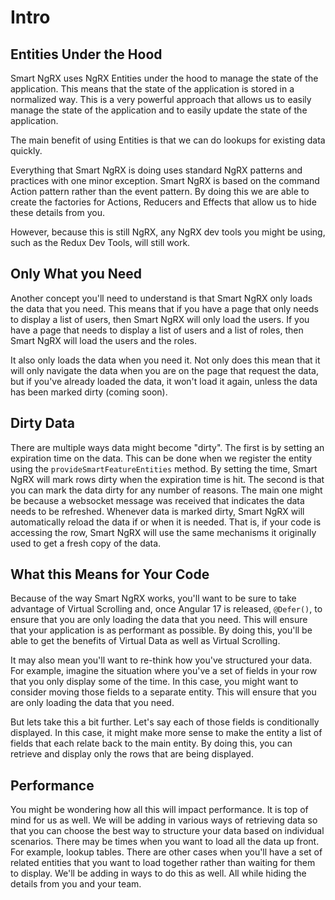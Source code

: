 # Intro

## Entities Under the Hood

Smart NgRX uses NgRX Entities under the hood to manage the state of the application. This means that the state of the application is stored in a normalized way. This is a very powerful approach that allows us to easily manage the state of the application and to easily update the state of the application.

The main benefit of using Entities is that we can do lookups for existing data quickly.

Everything that Smart NgRX is doing uses standard NgRX patterns and practices with one minor exception. Smart NgRX is based on the command Action pattern rather than the event pattern. By doing this we are able to create the factories for Actions, Reducers and Effects that allow us to hide these details from you.

However, because this is still NgRX, any NgRX dev tools you might be using, such as the Redux Dev Tools, will still work.

## Only What you Need

Another concept you'll need to understand is that Smart NgRX only loads the data that you need. This means that if you have a page that only needs to display a list of users, then Smart NgRX will only load the users. If you have a page that needs to display a list of users and a list of roles, then Smart NgRX will load the users and the roles.

It also only loads the data when you need it. Not only does this mean that it will only navigate the data when you are on the page that request the data, but if you've already loaded the data, it won't load it again, unless the data has been marked dirty (coming soon).

## Dirty Data

There are multiple ways data might become "dirty". The first is by setting an expiration time on the data. This can be done when we register the entity using the `provideSmartFeatureEntities` method. By setting the time, Smart NgRX will mark rows dirty when the expiration time is hit. The second is that you can mark the data dirty for any number of reasons. The main one might be because a websocket message was received that indicates the data needs to be refreshed. Whenever data is marked dirty, Smart NgRX will automatically reload the data if or when it is needed. That is, if your code is accessing the row, Smart NgRX will use the same mechanisms it originally used to get a fresh copy of the data.

## What this Means for Your Code

Because of the way Smart NgRX works, you'll want to be sure to take advantage of Virtual Scrolling and, once Angular 17 is released, `@Defer()`, to ensure that you are only loading the data that you need. This will ensure that your application is as performant as possible. By doing this, you'll be able to get the benefits of Virtual Data as well as Virtual Scrolling.

It may also mean you'll want to re-think how you've structured your data. For example, imagine the situation where you've a set of fields in your row that you only display some of the time. In this case, you might want to consider moving those fields to a separate entity. This will ensure that you are only loading the data that you need.

But lets take this a bit further. Let's say each of those fields is conditionally displayed. In this case, it might make more sense to make the entity a list of fields that each relate back to the main entity. By doing this, you can retrieve and display only the rows that are being displayed.

## Performance

You might be wondering how all this will impact performance. It is top of mind for us as well. We will be adding in various ways of retrieving data so that you can choose the best way to structure your data based on individual scenarios. There may be times when you want to load all the data up front. For example, lookup tables. There are other cases when you'll have a set of related entities that you want to load together rather than waiting for them to display. We'll be adding in ways to do this as well. All while hiding the details from you and your team.
